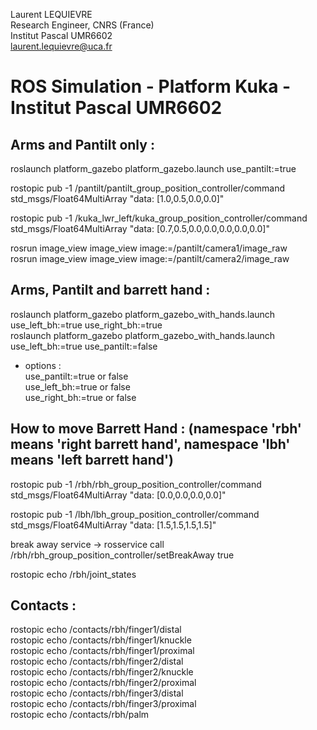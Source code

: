 Laurent LEQUIEVRE<br/>
Research Engineer, CNRS (France)<br/>
Institut Pascal UMR6602<br/>
laurent.lequievre@uca.fr<br/>


# ROS Simulation - Platform Kuka - Institut Pascal UMR6602

Arms and Pantilt only :
----------------------

roslaunch platform_gazebo platform_gazebo.launch use_pantilt:=true<br/>


rostopic pub -1 /pantilt/pantilt_group_position_controller/command std_msgs/Float64MultiArray "data: [1.0,0.5,0.0,0.0]"<br/>

rostopic pub -1 /kuka_lwr_left/kuka_group_position_controller/command std_msgs/Float64MultiArray "data: [0.7,0.5,0.0,0.0,0.0,0.0,0.0]"<br/>

rosrun image_view image_view image:=/pantilt/camera1/image_raw<br/>
rosrun image_view image_view image:=/pantilt/camera2/image_raw<br/>


Arms, Pantilt and barrett hand :
------------------------------
roslaunch platform_gazebo platform_gazebo_with_hands.launch use_left_bh:=true use_right_bh:=true<br/>
roslaunch platform_gazebo platform_gazebo_with_hands.launch use_left_bh:=true use_pantilt:=false<br/>

* options :<br/>
use_pantilt:=true or false<br/>
use_left_bh:=true or false<br/>
use_right_bh:=true or false<br/>


How to move Barrett Hand : (namespace 'rbh' means 'right barrett hand', namespace 'lbh' means 'left barrett hand')
------------------------------------------------------------------------------------------------------------------
rostopic pub -1 /rbh/rbh_group_position_controller/command std_msgs/Float64MultiArray "data: [0.0,0.0,0.0,0.0]"<br/>

rostopic pub -1 /lbh/lbh_group_position_controller/command std_msgs/Float64MultiArray "data: [1.5,1.5,1.5,1.5]"<br/>


break away service -> rosservice call /rbh/rbh_group_position_controller/setBreakAway true<br/>

rostopic echo /rbh/joint_states<br/>

Contacts :
--------
rostopic echo /contacts/rbh/finger1/distal<br/>
rostopic echo /contacts/rbh/finger1/knuckle<br/>
rostopic echo /contacts/rbh/finger1/proximal<br/>
rostopic echo /contacts/rbh/finger2/distal<br/>
rostopic echo /contacts/rbh/finger2/knuckle<br/>
rostopic echo /contacts/rbh/finger2/proximal<br/>
rostopic echo /contacts/rbh/finger3/distal<br/>
rostopic echo /contacts/rbh/finger3/proximal<br/>
rostopic echo /contacts/rbh/palm<br/>

